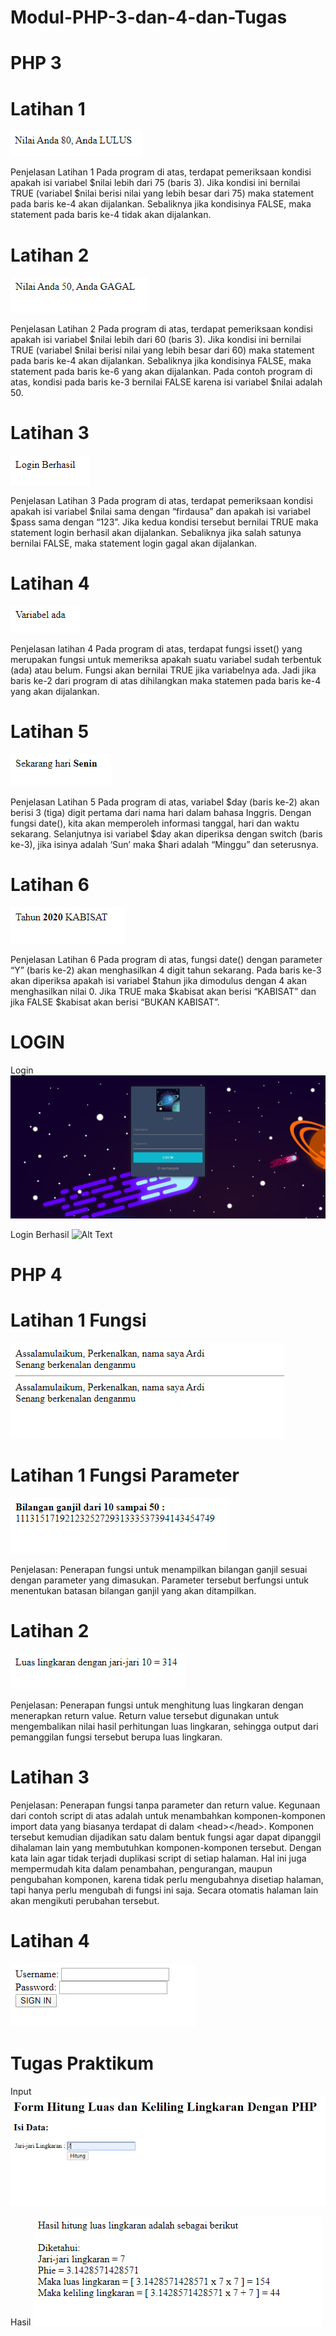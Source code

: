# Modul-PHP-3-dan-4-dan-Tugas

# PHP 3

# Latihan 1

![Alt Text](https://github.com/necha28/Modul-PHP-3-dan-4-dan-Tugas/blob/master/php3.1.PNG)

Penjelasan Latihan 1
Pada program di atas, terdapat pemeriksaan kondisi apakah isi variabel $nilai lebih dari
75 (baris 3). Jika kondisi ini bernilai TRUE (variabel $nilai berisi nilai yang lebih besar dari
75) maka statement pada baris ke-4 akan dijalankan. Sebaliknya jika kondisinya FALSE,
maka statement pada baris ke-4 tidak akan dijalankan.

# Latihan 2

![Alt Text](https://github.com/necha28/Modul-PHP-3-dan-4-dan-Tugas/blob/master/php3.2.PNG)

Penjelasan Latihan 2
Pada program di atas, terdapat pemeriksaan kondisi apakah isi variabel $nilai lebih dari
60 (baris 3). Jika kondisi ini bernilai TRUE (variabel $nilai berisi nilai yang lebih besar dari
60) maka statement pada baris ke-4 akan dijalankan. Sebaliknya jika kondisinya FALSE,
maka statement pada baris ke-6 yang akan dijalankan. Pada contoh program di atas,
kondisi pada baris ke-3 bernilai FALSE karena isi variabel $nilai adalah 50.

# Latihan 3

![Alt Text](https://github.com/necha28/Modul-PHP-3-dan-4-dan-Tugas/blob/master/php3.3.PNG)

Penjelasan Latihan 3
Pada program di atas, terdapat pemeriksaan kondisi apakah isi variabel $nilai sama
dengan “firdausa” dan apakah isi variabel $pass sama dengan “123”. Jika kedua kondisi
tersebut bernilai TRUE maka statement login berhasil akan dijalankan. Sebaliknya jika
salah satunya bernilai FALSE, maka statement login gagal akan dijalankan.

# Latihan 4

![Alt Text](https://github.com/necha28/Modul-PHP-3-dan-4-dan-Tugas/blob/master/php3.4.PNG)

Penjelasan latihan 4
Pada program di atas, terdapat fungsi isset() yang merupakan fungsi untuk memeriksa
apakah suatu variabel sudah terbentuk (ada) atau belum. Fungsi akan bernilai TRUE jika
variabelnya ada. Jadi jika baris ke-2 dari program di atas dihilangkan maka statemen pada
baris ke-4 yang akan dijalankan.

# Latihan 5

![Alt Text](https://github.com/necha28/Modul-PHP-3-dan-4-dan-Tugas/blob/master/php3.5.PNG)

Penjelasan Latihan 5
Pada program di atas, variabel $day (baris ke-2) akan berisi 3 (tiga) digit pertama dari
nama hari dalam bahasa Inggris. Dengan fungsi date(), kita akan memperoleh informasi
tanggal, hari dan waktu sekarang. Selanjutnya isi variabel $day akan diperiksa dengan
switch (baris ke-3), jika isinya adalah ‘Sun’ maka $hari adalah “Minggu” dan seterusnya.

# Latihan 6

![Alt Text](https://github.com/necha28/Modul-PHP-3-dan-4-dan-Tugas/blob/master/php3.6.PNG)

Penjelasan Latihan 6
Pada program di atas, fungsi date() dengan parameter “Y” (baris ke-2) akan menghasilkan
4 digit tahun sekarang. Pada baris ke-3 akan diperiksa apakah isi variabel $tahun jika
dimodulus dengan 4 akan menghasilkan nilai 0. Jika TRUE maka $kabisat akan berisi
“KABISAT” dan jika FALSE $kabisat akan berisi “BUKAN KABISAT”.

# LOGIN

Login
![Alt Text](https://github.com/necha28/Modul-PHP-3-dan-4-dan-Tugas/blob/master/login.PNG)

Login Berhasil
![Alt Text](https://github.com/necha28/Modul-PHP-3-dan-4-dan-Tugas/blob/master/loginberhasil.PNG)

# PHP 4

# Latihan 1 Fungsi

![Alt Text](https://github.com/necha28/Modul-PHP-3-dan-4-dan-Tugas/blob/master/php4.1(1).PNG)

# Latihan 1 Fungsi Parameter

![Alt Text](https://github.com/necha28/Modul-PHP-3-dan-4-dan-Tugas/blob/master/php4.1(2).PNG)

Penjelasan:
Penerapan fungsi untuk menampilkan bilangan ganjil sesuai dengan parameter yang
dimasukan. Parameter tersebut berfungsi untuk menentukan batasan bilangan ganjil
yang akan ditampilkan.

# Latihan 2

![Alt Text](https://github.com/necha28/Modul-PHP-3-dan-4-dan-Tugas/blob/master/php4.2,3.PNG)

Penjelasan:
Penerapan fungsi untuk menghitung luas lingkaran dengan menerapkan return value.
Return value tersebut digunakan untuk mengembalikan nilai hasil perhitungan luas
lingkaran, sehingga output dari pemanggilan fungsi tersebut berupa luas lingkaran.

# Latihan 3

Penjelasan:
Penerapan fungsi tanpa parameter dan return value. Kegunaan dari contoh script di atas adalah untuk
menambahkan komponen-komponen import data yang biasanya terdapat di dalam &lt;head&gt;&lt;/head&gt;.
Komponen tersebut kemudian dijadikan satu dalam bentuk fungsi agar dapat dipanggil dihalaman lain
yang membutuhkan komponen-komponen tersebut. Dengan kata lain agar tidak terjadi duplikasi
script di setiap halaman. Hal ini juga mempermudah kita dalam penambahan, pengurangan, maupun
pengubahan komponen, karena tidak perlu mengubahnya disetiap halaman, tapi hanya perlu
mengubah di fungsi ini saja. Secara otomatis halaman lain akan mengikuti perubahan tersebut.

# Latihan 4

![Alt Text](https://github.com/necha28/Modul-PHP-3-dan-4-dan-Tugas/blob/master/index.PNG)

# Tugas Praktikum

Input
![Alt Text](https://github.com/necha28/Modul-PHP-3-dan-4-dan-Tugas/blob/master/php4.praktikum.PNG)

Hasil
![Alt Text](https://github.com/necha28/Modul-PHP-3-dan-4-dan-Tugas/blob/master/php4.hasil.PNG)

